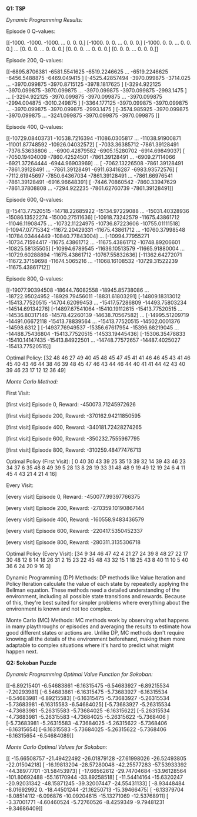 **Q1: TSP**

*Dynamic Programming Results:*

Episode 0 Q-values:

[[-1000. -1000. -1000. ... 0. 0. 0.]
 [-1000. 0. 0. ... 0. 0. 0.]
 [-1000. 0. 0. ... 0. 0. 0.]
 ...
 [0. 0. 0. ... 0. 0. 0.]
 [0. 0. 0. ... 0. 0. 0.]
 [0. 0. 0. ... 0. 0. 0.]]


 
Episode 200, Q-values: 

[[-6895.8706381  -6581.5541625  -6519.2246625  ... -6519.2246625
  -6456.5488875  -6469.049415  ]
 [-4525.42857494 -3970.099875   -3714.025      ... -3970.099875
  -3970.8715125  -3978.1817625 ]
 [-3294.922125   -3970.099875   -3970.099875   ... -3970.099875
  -3970.099875   -2993.1475    ]
 ...
 [-3294.922125   -3970.099875   -3970.099875   ... -3970.099875
  -2994.004875   -3010.249875  ]
 [-3364.177125   -3970.099875   -3970.099875   ... -3970.099875
  -3970.099875   -2993.1475    ]
 [-3574.985925   -3970.099875   -3970.099875   ... -3241.099875
  -3970.099875   -3970.099875  ]]


 
Episode 400, Q-values: 

[[-10729.08403731 -10538.7216394  -11086.0305817  ... -11038.91900871
  -11001.87748592 -10926.04032572]
 [ -7033.36385712  -7861.39128491  -7376.53638806 ...  -6900.42879582
   -6905.15280702  -6914.69849037]
 [ -7050.19404009  -7860.42524501  -7861.39128491 ...  -6909.27114066
   -6921.37264444  -6944.96903969]
 ...
 [ -7062.13226508  -7861.39128491  -7861.39128491 ...  -7861.39128491
   -6911.63416287  -6983.93572576]
 [ -7112.61945697  -7850.64367034  -7861.39128491 ...  -7861.66976541
   -7861.39128491  -6916.96648391]
 [ -7446.70860542  -7860.33947629  -7861.37808808 ...  -7294.922235
   -7861.62760739  -7861.39128491]]


   
Episode 600, Q-values: 

[[-15413.77520515 -14718.22685922 -15134.97229088 ... -15031.40328936
  -15086.13522274 -15000.27511636]
 [-10918.73242579 -11675.43861712 -11046.11908475 ... -10732.11224975
  -10736.87223606 -10755.01111518]
 [-10947.07715342 -11672.20429331 -11675.43861712 ... -10760.37998548
  -10784.03444449 -10840.77843004]
 ...
 [-10994.77955271 -10734.71594417 -11675.43861712 ... -11675.43861712
  -10748.89206601 -10825.58135505]
 [-10994.6789545  -11636.10513579 -11665.91880004 ... -10729.60288894
  -11675.43861712 -10767.55832636]
 [-11362.64272071 -11672.37159698 -11674.5065216  ... -11068.16108532
  -10729.31522239 -11675.43861712]]


  
Episode 800, Q-values:

[[-19077.90394508 -18644.76082558 -18945.85738086 ... -18722.95024952
  -18929.79456011 -18831.61803291]
 [-14809.18313012 -15413.77520515 -14704.62099453 ... -15417.57286809
  -14493.75803234 -14514.69134276]
 [-14897.67541064 -15410.19112615 -15413.77520515 ... -14536.80317146
  -14578.42260139 -14638.70567582]
 ...
 [-14995.51209719 -14491.06672118 -15413.78839564 ... -15413.77520515
  -14502.0001376  -14598.6312    ]
 [-14937.76949537 -15356.67617954 -15396.68219045 ... -14488.75436804
  -15413.77520515 -14533.19445436]
 [-15306.35478833 -15410.14147435 -15413.84922501 ... -14748.77572657
  -14487.4025027  -15413.77520515]]


  
Optimal Policy: [32 48 46 27 49 40 45 48 45 47 45 41 41 46 46 45 43 41 46 45 40 43 46 44
 38 46 39 48 45 47 46 43 44 46 44 40 41 41 44 42 43 40 39 46 23 17 12 12
 36 49]




*Monte Carlo Method:*


First Visit:

[first visit] Episode 0, Reward: -450073.71245972626

[first visit] Episode 200, Reward: -370162.94211850595

[first visit] Episode 400, Reward: -340181.72428274265

[first visit] Episode 600, Reward: -350232.7555967795

[first visit] Episode 800, Reward: -310259.48477476713


Optimal Policy (First Visit): [ 0 40 30 43 39 25 35 13 39 32 14 39 43 46 23 34 37  6 35 48  8 49 39  5
 28 13  8 28 19 33 31 48 48  9 19 49 12 19 24  6  4 11 45  4 43 21  4 21
  4 16]


Every Visit:

[every visit] Episode 0, Reward: -450077.99397766375

[every visit] Episode 200, Reward: -270359.10190867144

[every visit] Episode 400, Reward: -160558.9483436579

[every visit] Episode 600, Reward: -220417.5350452337

[every visit] Episode 800, Reward: -280311.3135306718

Optimal Policy (Every Visit): [34  9 34 46 47 42  4 21 27 24 39  8 48 27 22 17 30 48 12  8 14 18 26 31
  2 15 23 22 45 48 43 32 15  1 18 25 43  8 40 11 10  5 40 36  6 24 20  9
 16  3]



Dynamic Programming (DP) Methods: DP methods like Value Iteration and Policy Iteration calculate the value of each state by repeatedly applying the Bellman equation. These methods need a detailed understanding of the environment, including all possible state transitions and rewards. Because of this, they're best suited for simpler problems where everything about the environment is known and not too complex.


Monte Carlo (MC) Methods: MC methods work by observing what happens in many playthroughs or episodes and averaging the results to estimate how good different states or actions are. Unlike DP, MC methods don't require knowing all the details of the environment beforehand, making them more adaptable to complex situations where it's hard to predict what might happen next.



**Q2: Sokoban Puzzle**


*Dynamic Programming Optimal Value Function for Sokoban:* 

[[-6.89215401 -6.54683861 -6.16315475 -6.54683927 -6.89215534 -7.20293981]
 [-6.54683861 -6.16315475 -5.73683927 -6.16315534 -6.54683981 -6.89215583]
 [-6.16315475 -5.73683927 -5.26315534 -5.73683981 -6.16315583 -6.54684025]
 [-5.73683927 -5.26315534 -4.73683981 -5.26315583 -5.73684025 -6.16315622]
 [-5.26315534 -4.73683981 -5.26315583 -4.73684025 -5.26315622 -5.7368406 ]
 [-5.73683981 -5.26315583 -4.73684025 -5.26315622 -5.7368406  -6.16315654]
 [-6.16315583 -5.73684025 -5.26315622 -5.7368406  -6.16315654 -6.54684089]]



*Monte Carlo Optimal Values for Sokoban:*

[[ -15.66508757  -21.49422492  -26.01879128  -27.61998026  -26.52493805
   -22.01504218]
 [ -16.19813204  -28.57280048  -42.25577283  -57.53933392  -44.38977701
   -31.58453973]
 [ -17.66562612  -29.74704684  -53.96128564 -101.80692488  -55.16170944
   -33.89258518]
 [ -11.54414164  -15.6320247   -20.92031342  -48.15871245  -39.32007447
   -24.55431133]
 [  -8.93448484   -8.01692992    0.          -18.44501244  -21.16250713
   -15.39466475]
 [  -6.13379704   -8.08514112   -6.096876    -10.09204615  -15.13271069
   -12.53768911]
 [  -3.37001771   -4.60460524   -5.72760526   -8.4259349    -9.79481231
    -9.34686409]]







